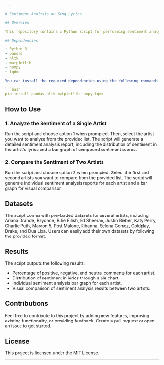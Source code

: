 ```yaml
---

# Sentiment Analysis on Song Lyrics

## Overview

This repository contains a Python script for performing sentiment analysis on song lyrics. The analysis is based on the VADER (Valence Aware Dictionary and sentiment Reasoner) sentiment analysis tool from the Natural Language Toolkit (NLTK). The script allows users to analyze the sentiment of lyrics for a single artist or compare the sentiment between two artists.

## Dependencies

- Python 3
- pandas
- nltk
- matplotlib
- numpy
- tqdm

You can install the required dependencies using the following command:

```bash
pip install pandas nltk matplotlib numpy tqdm
```

## How to Use

### 1. Analyze the Sentiment of a Single Artist

Run the script and choose option 1 when prompted. Then, select the artist you want to analyze from the provided list. The script will generate a detailed sentiment analysis report, including the distribution of sentiment in the artist's lyrics and a bar graph of compound sentiment scores.

### 2. Compare the Sentiment of Two Artists

Run the script and choose option 2 when prompted. Select the first and second artists you want to compare from the provided list. The script will generate individual sentiment analysis reports for each artist and a bar graph for visual comparison.

## Datasets

The script comes with pre-loaded datasets for several artists, including Ariana Grande, Beyonce, Billie Eilish, Ed Sheeran, Justin Bieber, Katy Perry, Charlie Puth, Maroon 5, Post Malone, Rihanna, Selena Gomez, Coldplay, Drake, and Dua Lipa. Users can easily add their own datasets by following the provided format.

## Results

The script outputs the following results:

- Percentage of positive, negative, and neutral comments for each artist.
- Distribution of sentiment in lyrics through a pie chart.
- Individual sentiment analysis bar graph for each artist.
- Visual comparison of sentiment analysis results between two artists.

## Contributions

Feel free to contribute to this project by adding new features, improving existing functionality, or providing feedback. Create a pull request or open an issue to get started.

## License

This project is licensed under the MIT License.

---
```


